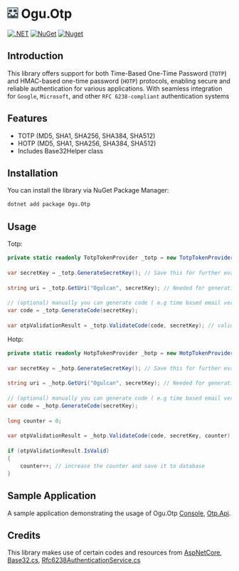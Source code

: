 # <img src="logo/ogu-logo.png" alt="Header" width="24"/> Ogu.Otp

[![.NET](https://github.com/ogulcanturan/Ogu.Otp/actions/workflows/dotnet.yml/badge.svg?branch=master)](https://github.com/ogulcanturan/Ogu.Otp/actions/workflows/dotnet.yml)
[![NuGet](https://img.shields.io/nuget/v/Ogu.Otp.svg?color=1ecf18)](https://nuget.org/packages/Ogu.Otp)
[![Nuget](https://img.shields.io/nuget/dt/Ogu.Otp.svg?logo=nuget)](https://nuget.org/packages/Ogu.Otp)

## Introduction

This library offers support for both Time-Based One-Time Password (`TOTP`) and HMAC-based one-time password (`HOTP`) protocols, enabling secure and reliable authentication for various applications. With seamless integration for `Google`, `Microsoft`, and other `RFC 6238-compliant` authentication systems


## Features

- TOTP (MD5, SHA1, SHA256, SHA384, SHA512)
- HOTP (MD5, SHA1, SHA256, SHA384, SHA512)
- Includes Base32Helper class

## Installation

You can install the library via NuGet Package Manager:

```bash
dotnet add package Ogu.Otp
```
## Usage

Totp:

```csharp
private static readonly TotpTokenProvider _totp = new TotpTokenProvider("MyAppName");

var secretKey = _totp.GenerateSecretKey(); // Save this for further evaluations

string uri = _totp.GetUri("Ogulcan", secretKey); // Needed for generating qr code

// (optional) manually you can generate code ( e.g time based email verification ) but this generally returns from Auth app (Google, Microsoft)
var code = _totp.GenerateCode(secretKey); 

var otpValidationResult = _totp.ValidateCode(code, secretKey); // validates the code and returns the validation result
```

Hotp: 

```csharp
private static readonly HotpTokenProvider _hotp = new HotpTokenProvider("MyAppName");

var secretKey = _hotp.GenerateSecretKey(); // Save this for further evaluations

string uri = _hotp.GetUri("Ogulcan", secretKey); // Needed for generating qr code

// (optional) manually you can generate code ( e.g time based email verification ) but this generally returns from Auth app (Google, Microsoft)
var code = _hotp.GenerateCode(secretKey);

long counter = 0;

var otpValidationResult = _hotp.ValidateCode(code, secretKey, counter);

if (otpValidationResult.IsValid)
{
    counter++; // increase the counter and save it to database
}
```

## Sample Application
A sample application demonstrating the usage of Ogu.Otp [Console](https://github.com/ogulcanturan/Ogu.Otp/blob/master/samples/Otp.Console/), [Otp.Api](https://github.com/ogulcanturan/Ogu.Otp/blob/master/samples/Otp.Api/).

## Credits

This library makes use of certain codes and resources from [AspNetCore](https://github.com/dotnet/aspnetcore), [Base32.cs](https://github.com/dotnet/aspnetcore/blob/main/src/Identity/Extensions.Core/src/Base32.cs), [Rfc6238AuthenticationService.cs](https://github.com/dotnet/aspnetcore/blob/main/src/Identity/Extensions.Core/src/Rfc6238AuthenticationService.cs)
